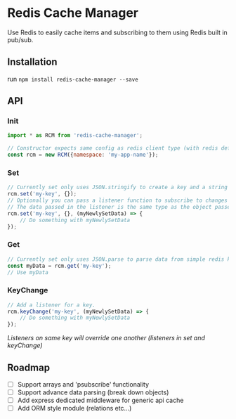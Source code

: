 # Redis Cache Manager
Use Redis to easily cache items and subscribing to them using Redis built in pub/sub.

## Installation
run `npm install redis-cache-manager --save`

## API
### Init

```javascript
import * as RCM from 'redis-cache-manager';

// Constructor expects same config as redis client type (with redis defaults) with namespace property added for scoping
const rcm = new RCM({namespace: 'my-app-name'});
```

### Set

```javascript
// Currently set only uses JSON.stringify to create a key and a string of stored values.
rcm.set('my-key', {});
// Optionally you can pass a listener function to subscribe to changes in object (for every 'set' called on key)
// The data passed in the listener is the same type as the object passed.
rcm.set('my-key', {}, (myNewlySetData) => {
    // Do something with myNewlySetData
});
```

### Get

```javascript
// Currently set only uses JSON.parse to parse data from simple redis key and use in code.
const myData = rcm.get('my-key');
// Use myData
```

### KeyChange

```javascript
// Add a listener for a key. 
rcm.keyChange('my-key', (myNewlySetData) => {
    // Do something with myNewlySetData
});
```

*Listeners on same key will override one another (listeners in set and keyChange)*

## Roadmap

- [ ] Support arrays and 'psubscribe' functionality
- [ ] Support advance data parsing (break down objects)
- [ ] Add express dedicated middleware for generic api cache
- [ ] Add ORM style module (relations etc...)
